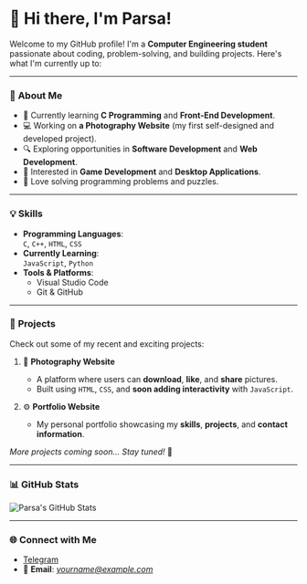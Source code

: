 # 👋 Hi there, I'm **Parsa**!  
Welcome to my GitHub profile! I'm a **Computer Engineering student** passionate about coding, problem-solving, and building projects. Here's what I'm currently up to:  

---

### 🚀 **About Me**  
- 🌱 Currently learning **C Programming** and **Front-End Development**.  
- 💻 Working on **a Photography Website** (my first self-designed and developed project).  
- 🔍 Exploring opportunities in **Software Development** and **Web Development**.  
- 🎯 Interested in **Game Development** and **Desktop Applications**.  
- 🧩 Love solving programming problems and puzzles.  

---

### 💡 **Skills**  
- **Programming Languages**:  
  `C`, `C++`, `HTML`, `CSS`  
- **Currently Learning**:  
  `JavaScript`, `Python`  
- **Tools & Platforms**:  
  - Visual Studio Code  
  - Git & GitHub  

---

### 📂 **Projects**  
Check out some of my recent and exciting projects:  

1. 🚧 **Photography Website**  
   - A platform where users can **download**, **like**, and **share** pictures.  
   - Built using `HTML`, `CSS`, and **soon adding interactivity** with `JavaScript`.  

2. ⚙️ **Portfolio Website**  
   - My personal portfolio showcasing my **skills**, **projects**, and **contact information**.  

*More projects coming soon... Stay tuned!* 🚀  

---

### 📊 **GitHub Stats**  
![Parsa's GitHub Stats](https://github-readme-stats.vercel.app/api?username=yourusername&show_icons=true&theme=tokyonight)  

---

### 🌐 **Connect with Me**  
- [Telegram](https://t.me/Parsa1234512345)  
- 📧 **Email**: *yourname@example.com*  